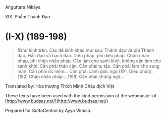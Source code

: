 Aṅguttara Nikāya

XIX. Phẩm Thánh Ðạo

# (I-X) (189-198)

> (Như kinh trên. Các đề kinh khác như sau: Thánh đạo và phi Thánh đạo, Hắc đạo và bạch đạo. Diệu pháp, phi diệu pháp. Chân nhân pháp, phi chân nhân pháp. Cần làm cho sanh khởi, không cần làm cho sanh khởi. Cần phải thân cận. Cần phải tu tập. Cần phải làm cho sung mãn. Cần phải ức niệm... Cần phải cảnh giác ngộ (191, Diệu pháp). (192) Chân nhân pháp... (198) Cần phải chứng ngộ...

Translated by: Hòa thượng Thích Minh Châu dịch Việt

These texts have been used with the kind permission of the webmaster of [http://www.budsas.net/](http://www.budsas.net/)

Prepared for SuttaCentral by Ayya Vimala.